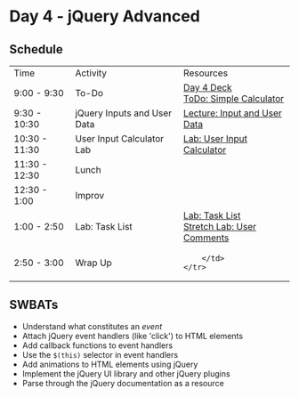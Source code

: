 # Day 4 - jQuery Advanced

## Schedule

<table>
    <tr>
        <td>Time</td>
        <td>Activity</td>
        <td>Resources</td>
    </tr>
    <tr>
        <td>9:00 - 9:30</td>
        <td> To-Do</td>
        <td>
            <a href="#">Day 4 Deck</a>
            <br>
            <a href="https://github.com/learn-co-curriculum/Fe-Jquery-Simple-Calc">ToDo: Simple Calculator</a>
        </td>
    </tr>
    <tr>
        <td>9:30 - 10:30</td>
        <td>jQuery Inputs and User Data</td>
        <td>
            <a href="#">Lecture: Input and User Data</a>
            <br>
        </td>
    </tr>
    <tr>
        <td>10:30 - 11:30</td>
        <td> User Input Calculator Lab </td>
        <td>
            <a href="http://learn-co-curriculum.github.io/fe-jquery-user-input-calc/">Lab: User Input Calculator</a></br>
        </td>
    </tr>
    <tr>
        <td>11:30 - 12:30</td>
        <td> Lunch </td>
        <td>
        </td>
    </tr>
    <tr>
        <td>12:30 - 1:00</td>
        <td> Improv </td>
        <td>
        </td>
    </tr>
    <tr>
        <td>1:00 - 2:50</td>
        <td> Lab: Task List </td>
        <td>
            <a href="https://github.com/learn-co-curriculum/task-list">Lab: Task List</a></br>
            <a href="https://github.com/learn-co-curriculum/User-Comments">Stretch Lab: User Comments</a></br>
        </td>
    </tr>
    <tr>
        <td>2:50 - 3:00</td>
        <td> Wrap Up </td>
        <td>
            
        </td>
    </tr>
</table>

## SWBATs

+ Understand what constitutes an *event*
+ Attach jQuery event handlers (like 'click') to HTML elements
+ Add callback functions to event handlers
+ Use the `$(this)` selector in event handlers
+ Add animations to HTML elements using jQuery
+ Implement the jQuery UI library and other jQuery plugins
+ Parse through the jQuery documentation as a resource